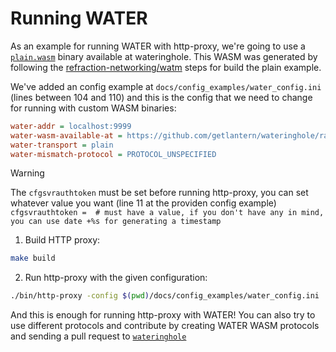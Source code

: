 # Running WATER

As an example for running WATER with http-proxy, we're going to use a [`plain.wasm`](https://github.com/getlantern/wateringhole/raw/refs/heads/feat/adding-plain-protocol-from-water/protocols/plain/v1.0.0/plain.wasm) binary available at wateringhole. This WASM was generated by following the [refraction-networking/watm](https://github.com/refraction-networking/watm/blob/v0.7.0-beta/tinygo/v1/examples/plain/README.md) steps for build the plain example.

We've added an config example at `docs/config_examples/water_config.ini` (lines between 104 and 110) and this is the config that we need to change for running with custom WASM binaries:
```ini
water-addr = localhost:9999
water-wasm-available-at = https://github.com/getlantern/wateringhole/raw/refs/heads/feat/adding-plain-protocol-from-water/protocols/plain/v1.0.0/plain.wasm
water-transport = plain
water-mismatch-protocol = PROTOCOL_UNSPECIFIED
```

> [!WARNING]
> The `cfgsvrauthtoken` must be set before running http-proxy, you can set whatever value you want (line 11 at the providen config example)
> `cfgsvrauthtoken =  # must have a value, if you don't have any in mind, you can use date +%s for generating a timestamp`

1. Build HTTP proxy:
```sh
make build
```
2. Run http-proxy with the given configuration:
```sh
./bin/http-proxy -config $(pwd)/docs/config_examples/water_config.ini
```

And this is enough for running http-proxy with WATER! You can also try to use different protocols and contribute by creating WATER WASM protocols and sending a pull request to [`wateringhole`](https://github.com/getlantern/wateringhole)
